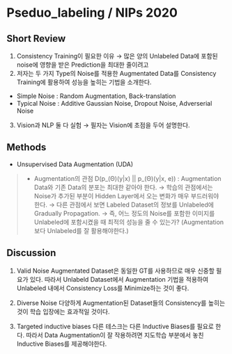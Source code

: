 # Pseduo_labeling / NIPs 2020


## Short Review

1. Consistency Training이 필요한 이유 → 많은 양의 Unlabeled Data에 포함된 noise에 영향을 받은 Prediction을 최대한 줄이려고
2. 저자는 두 가지 Type의 Noise를 적용한 Augmentated Data를 Consistency Training에 활용하여 성능을 높히는 기법을 소개한다.

* Simple Noise : Random Augmentation, Back-translation
* Typical Noise : Additive Gaussian Noise, Dropout Noise, Adverserial Noise

3. Vision과 NLP 둘 다 실험 → 필자는 Vision에 초점을 두어 설명한다.

## Methods

- Unsupervised Data Augmentation (UDA)

> * Augmentation의 관점
D(p_(Θ)(y|x) || p_(Θ)(y|x, e)) : Augmentation Data와 기존 Data의 분포는 최대한 같아야 한다.
→ 학습의 관점에서는 Noise가 추가된 부분이 Hidden Layer에서 오는 변화가 매우 부드러워야 한다.
→ 다른 관점에서 보면 Labeled Dataset의 정보를 Unlabeled에 Gradually Propagation.
→ 즉, 어느 정도의 Noise를 포함한 이미지를 Unlabeled에 포함시켰을 때 최적의 성능을 줄 수 있는가? (Augmentation보다 Unlabeled를 잘 활용해야한다.)

##  Discussion

1. Valid Noise
Augmentated Dataset은 동일한 GT를 사용하므로 매우 신중할 필요가 있다. 따라서 Unlabeld Dataset에서 Augmentation 기법을 적용하여 Unlabeled 내에서 Consistency Loss를 Minimize하는 것이 좋다.

2. Diverse Noise
다양하게 Augmentation된 Dataset들의 Consistency를 높히는 것이 학습 입장에는 효과적일 것이다.

3. Targeted inductive biases
다른 테스크는 다른 Inductive Biases를 필요로 한다. 따라서 Data Augmentation이 잘 작용하려면 지도학습 부분에서 놓친 Inductive Biases를 제공해야한다.
